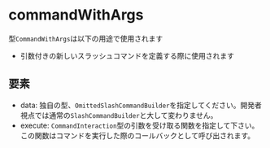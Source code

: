 # commandWithArgs
型`CommandWithArgs`は以下の用途で使用されます
* 引数付きの新しいスラッシュコマンドを定義する際に使用されます

## 要素
* data: 独自の型、`OmittedSlashCommandBuilder`を指定してください。開発者視点では通常の`SlashCommandBuilder`と大して変わりません。
* execute: `CommandInteraction`型の引数を受け取る関数を指定して下さい。この関数はコマンドを実行した際のコールバックとして呼び出されます。